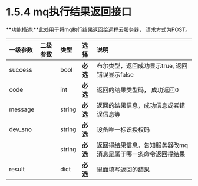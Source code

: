 # 1.5.4 mq执行结果返回接口

   **功能描述:**此处用于将mq执行结果返回给远程云服务器， 请求方式为POST。

| **一级参数** | 二级参数 | 类型 | 选择 | 说明 |
| :--- | :--- | :--- | :--- | :--- |
| success |  | bool | **必选** | 布尔类型，返回成功显示true, 返回错误显示false |
| code |  | int | **必选** | 返回的结果类型码， 成功返回0 |
| message |  | string | **必选** | 返回的结果信息，成功信息或者错误信息等 |
| dev\_sno |  | string | **必选** | 设备唯一标识授权码 |
|  |  | string | **必选** | 返回得结果信息，告知服务器改mq消息是属于哪一条命令返回得结果 |
| result |  | dict | **必选** | 里面填写返回的结果 |

